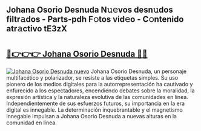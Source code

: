 ## Johana Osorio Desnuda N𝚞𝚎vos desn𝚞dos filtr𝚊dos - Parts-pdh F𝚘tos vid𝚎o - C𝚘ntenido atr𝚊ctivo tE3zX

# <h2><a href="http://mb1spu.tromn.icu/?c=Johana+Osorio+Desnuda">🔗👉👉👉 Johana Osorio Desnuda 🔗🔗</a></h2>

[![Johana Osorio Desnuda nuevo](https://i.imgur.com/pEAQMta.gif)](http://mb1spu.tromn.icu/?c=Johana+Osorio+Desnuda)
Johana Osorio Desnuda, un personaje multifacético y polarizador, se resiste a las etiquetas simples. Su uso pionero de los medios digitales para la autorrepresentación ha cautivado y enfurecido a los espectadores, encendiendo debates sobre la moralidad, la expresión artística y la naturaleza evolutiva de las comunidades en línea. Independientemente de sus esfuerzos futuros, su importancia en la era digital es innegable. La determinación inquebrantable y el magnetismo innegable impulsan a Johana Osorio Desnuda a nuevas alturas en la comunidad en línea.
